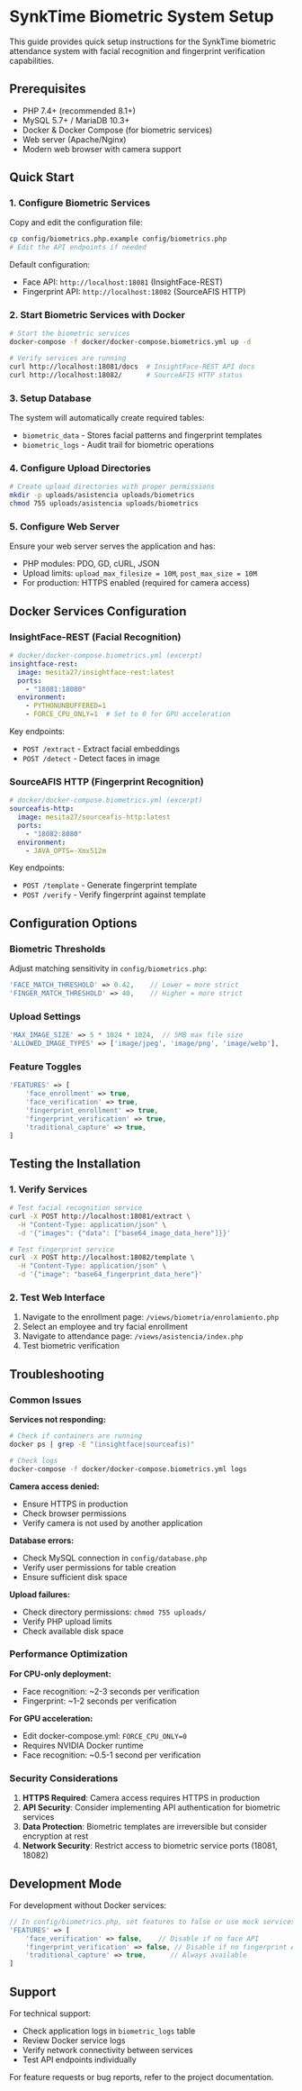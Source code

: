 # SynkTime Biometric System Setup

This guide provides quick setup instructions for the SynkTime biometric attendance system with facial recognition and fingerprint verification capabilities.

## Prerequisites

- PHP 7.4+ (recommended 8.1+)
- MySQL 5.7+ / MariaDB 10.3+
- Docker & Docker Compose (for biometric services)
- Web server (Apache/Nginx)
- Modern web browser with camera support

## Quick Start

### 1. Configure Biometric Services

Copy and edit the configuration file:
```bash
cp config/biometrics.php.example config/biometrics.php
# Edit the API endpoints if needed
```

Default configuration:
- Face API: `http://localhost:18081` (InsightFace-REST)
- Fingerprint API: `http://localhost:18082` (SourceAFIS HTTP)

### 2. Start Biometric Services with Docker

```bash
# Start the biometric services
docker-compose -f docker/docker-compose.biometrics.yml up -d

# Verify services are running
curl http://localhost:18081/docs  # InsightFace-REST API docs
curl http://localhost:18082/      # SourceAFIS HTTP status
```

### 3. Setup Database

The system will automatically create required tables:
- `biometric_data` - Stores facial patterns and fingerprint templates
- `biometric_logs` - Audit trail for biometric operations

### 4. Configure Upload Directories

```bash
# Create upload directories with proper permissions
mkdir -p uploads/asistencia uploads/biometrics
chmod 755 uploads/asistencia uploads/biometrics
```

### 5. Configure Web Server

Ensure your web server serves the application and has:
- PHP modules: PDO, GD, cURL, JSON
- Upload limits: `upload_max_filesize = 10M`, `post_max_size = 10M`
- For production: HTTPS enabled (required for camera access)

## Docker Services Configuration

### InsightFace-REST (Facial Recognition)

```yaml
# docker/docker-compose.biometrics.yml (excerpt)
insightface-rest:
  image: mesita27/insightface-rest:latest
  ports:
    - "18081:18080"
  environment:
    - PYTHONUNBUFFERED=1
    - FORCE_CPU_ONLY=1  # Set to 0 for GPU acceleration
```

Key endpoints:
- `POST /extract` - Extract facial embeddings
- `POST /detect` - Detect faces in image

### SourceAFIS HTTP (Fingerprint Recognition)

```yaml
# docker/docker-compose.biometrics.yml (excerpt)
sourceafis-http:
  image: mesita27/sourceafis-http:latest
  ports:
    - "18082:8080"
  environment:
    - JAVA_OPTS=-Xmx512m
```

Key endpoints:
- `POST /template` - Generate fingerprint template
- `POST /verify` - Verify fingerprint against template

## Configuration Options

### Biometric Thresholds

Adjust matching sensitivity in `config/biometrics.php`:

```php
'FACE_MATCH_THRESHOLD' => 0.42,    // Lower = more strict
'FINGER_MATCH_THRESHOLD' => 40,    // Higher = more strict
```

### Upload Settings

```php
'MAX_IMAGE_SIZE' => 5 * 1024 * 1024,  // 5MB max file size
'ALLOWED_IMAGE_TYPES' => ['image/jpeg', 'image/png', 'image/webp'],
```

### Feature Toggles

```php
'FEATURES' => [
    'face_enrollment' => true,
    'face_verification' => true,
    'fingerprint_enrollment' => true,
    'fingerprint_verification' => true,
    'traditional_capture' => true,
]
```

## Testing the Installation

### 1. Verify Services

```bash
# Test facial recognition service
curl -X POST http://localhost:18081/extract \
  -H "Content-Type: application/json" \
  -d '{"images": {"data": ["base64_image_data_here"]}}'

# Test fingerprint service
curl -X POST http://localhost:18082/template \
  -H "Content-Type: application/json" \
  -d '{"image": "base64_fingerprint_data_here"}'
```

### 2. Test Web Interface

1. Navigate to the enrollment page: `/views/biometria/enrolamiento.php`
2. Select an employee and try facial enrollment
3. Navigate to attendance page: `/views/asistencia/index.php`
4. Test biometric verification

## Troubleshooting

### Common Issues

**Services not responding:**
```bash
# Check if containers are running
docker ps | grep -E "(insightface|sourceafis)"

# Check logs
docker-compose -f docker/docker-compose.biometrics.yml logs
```

**Camera access denied:**
- Ensure HTTPS in production
- Check browser permissions
- Verify camera is not used by another application

**Database errors:**
- Check MySQL connection in `config/database.php`
- Verify user permissions for table creation
- Ensure sufficient disk space

**Upload failures:**
- Check directory permissions: `chmod 755 uploads/`
- Verify PHP upload limits
- Check available disk space

### Performance Optimization

**For CPU-only deployment:**
- Face recognition: ~2-3 seconds per verification
- Fingerprint: ~1-2 seconds per verification

**For GPU acceleration:**
- Edit docker-compose.yml: `FORCE_CPU_ONLY=0`
- Requires NVIDIA Docker runtime
- Face recognition: ~0.5-1 second per verification

### Security Considerations

1. **HTTPS Required**: Camera access requires HTTPS in production
2. **API Security**: Consider implementing API authentication for biometric services
3. **Data Protection**: Biometric templates are irreversible but consider encryption at rest
4. **Network Security**: Restrict access to biometric service ports (18081, 18082)

## Development Mode

For development without Docker services:

```php
// In config/biometrics.php, set features to false or use mock services
'FEATURES' => [
    'face_verification' => false,    // Disable if no face API
    'fingerprint_verification' => false, // Disable if no fingerprint API
    'traditional_capture' => true,      // Always available
]
```

## Support

For technical support:
- Check application logs in `biometric_logs` table
- Review Docker service logs
- Verify network connectivity between services
- Test API endpoints individually

For feature requests or bug reports, refer to the project documentation.